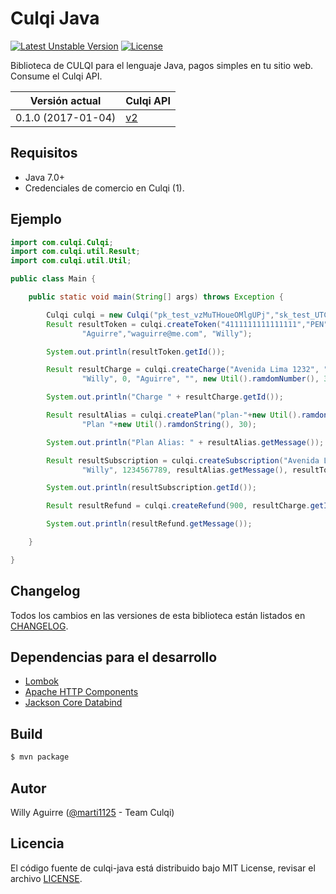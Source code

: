 # Culqi Java

[![Latest Unstable Version](https://poser.pugx.org/culqi/culqi-php/v/unstable)](https://packagist.org/packages/culqi/culqi-php)
[![License](https://poser.pugx.org/culqi/culqi-php/license)](https://packagist.org/packages/culqi/culqi-php)

Biblioteca de CULQI para el lenguaje Java, pagos simples en tu sitio web. Consume el Culqi API.

| Versión actual|Culqi API|
|----|----|
| 0.1.0 (2017-01-04) |[v2](https://beta.culqi.com)|

## Requisitos

- Java 7.0+
- Credenciales de comercio en Culqi (1).

## Ejemplo

```java
import com.culqi.Culqi;
import com.culqi.util.Result;
import com.culqi.util.Util;

public class Main {

    public static void main(String[] args) throws Exception {

        Culqi culqi = new Culqi("pk_test_vzMuTHoueOMlgUPj","sk_test_UTCQSGcXW8bCyU59");
        Result resultToken = culqi.createToken("4111111111111111","PEN", "123",9,2020,"q352454534",
                "Aguirre","waguirre@me.com", "Willy");

        System.out.println(resultToken.getId());

        Result resultCharge = culqi.createCharge("Avenida Lima 1232", "LIMA", 1000, "PE", "PEN", "123", "waguirre@me.com",
                "Willy", 0, "Aguirre", "", new Util().ramdomNumber(), 3333339, "Venta de prueba", resultToken.getId());

        System.out.println("Charge " + resultCharge.getId());

        Result resultAlias = culqi.createPlan("plan-"+new Util().ramdonString(), 1000, "PEN", "day", 2,10,
                "Plan "+new Util().ramdonString(), 30);

        System.out.println("Plan Alias: " + resultAlias.getMessage());

        Result resultSubscription = culqi.createSubscription("Avenida Lima 123213", "LIMA", "PE", "waguirre@me.com", "Aguirre",
                "Willy", 1234567789, resultAlias.getMessage(), resultToken.getId());

        System.out.println(resultSubscription.getId());

        Result resultRefund = culqi.createRefund(900, resultCharge.getId(), "bought an incorrect product");

        System.out.println(resultRefund.getMessage());

    }

}
```
## Changelog

Todos los cambios en las versiones de esta biblioteca están listados en [CHANGELOG](CHANGELOG).

## Dependencias para el desarrollo

- [Lombok](https://projectlombok.org/features/index.html)
- [Apache HTTP Components](https://hc.apache.org/)
- [Jackson Core Databind](https://github.com/FasterXML/jackson-databind/wiki)

## Build

```bash
$ mvn package
```

## Autor

Willy Aguirre ([@marti1125](https://github.com/marti1125) - Team Culqi)

## Licencia

El código fuente de culqi-java está distribuido bajo MIT License, revisar el archivo [LICENSE](https://github.com/culqi/culqi-java/blob/master/LICENSE).
